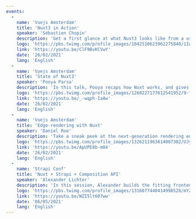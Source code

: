 ```yaml
---
events:
  -
    name: 'Vuejs Amsterdam'
    title: 'Nuxt3 in Action'
    speaker: 'Sébastien Chopin'
    description: 'Get a first glance at what Nuxt3 looks like from a user perspective with this demo from Sébastien'
    logo: 'https://pbs.twimg.com/profile_images/1042510623962275840/1Iw_Mvud_400x400.jpg'
    link: 'https://youtu.be/ClF9BvKCVwY'
    date: '26/02/2021'
    lang: 'English'
  -
    name: 'Vuejs Amsterdam'
    title: 'State of Nuxt3'
    speaker: 'Pooya Parsa'
    description: 'In this talk, Pooya recaps how Nuxt works, and gives details about what Nuxt3 brings to the table, including Nitro, Nuxt Kit and the new CLI.'
    logo: 'https://pbs.twimg.com/profile_images/1268227177612541952/9-fujxqt_400x400.jpg'
    link: 'https://youtu.be/_-wqph-IaAw'
    date: '26/02/2021'
    lang: 'English'
  -
    name: 'Vuejs Amsterdam'
    title: 'Edge-rendering with Nuxt'
    speaker: 'Daniel Roe'
    description: 'Take a sneak peek at the next-generation rendering engine that will power Nuxt 3 and Nuxt 2. Look at how this revolutionises building SSR Vue apps, and what you need to do to use this today.'
    logo: 'https://pbs.twimg.com/profile_images/1326211963614007302/UJyvtK2f_400x400.jpg'
    link: 'https://youtu.be/ApUPE8b-m04'
    date: '26/02/2021'
    lang: 'English'
  -
    name: 'Strapi Conf'
    title: 'Nuxt + Strapi + Composition API'
    speaker: 'Alexander Lichter'
    description: 'In this session, Alexander builds the fitting frontend for a Strapi CMS backend by leveraging the Composition API and ensure it is performant and fast. Get insights into the world of Vue and Nuxt, useful patterns for the Composition API and possibly some sneak peaks'
    logo: 'https://pbs.twimg.com/profile_images/1316077440414998528/mY2rcM7__400x400.jpg'
    link: 'https://youtu.be/WZI5lt607ww'
    date: '06/05/2021'
    lang: 'English'
---
```

